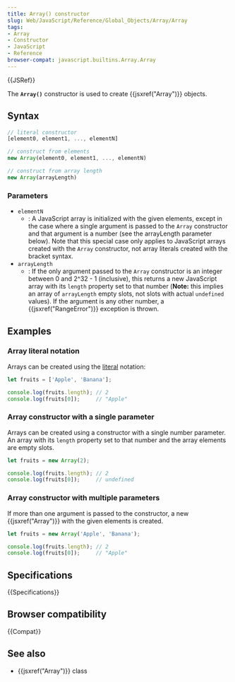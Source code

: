 ```yaml
---
title: Array() constructor
slug: Web/JavaScript/Reference/Global_Objects/Array/Array
tags:
- Array
- Constructor
- JavaScript
- Reference
browser-compat: javascript.builtins.Array.Array
---
```

{{JSRef}}

The **`Array()`** constructor is used to create {{jsxref("Array")}}
objects.

## Syntax

```js
// literal constructor
[element0, element1, ..., elementN]

// construct from elements
new Array(element0, element1, ..., elementN)

// construct from array length
new Array(arrayLength)
```

### Parameters

- `elementN`
  - : A JavaScript array is initialized with the given elements, except in the
    case where a single argument is passed to the `Array` constructor and that
    argument is a number (see the arrayLength parameter below). Note that this
    special case only applies to JavaScript arrays created with the `Array`
    constructor, not array literals created with the bracket syntax.
- `arrayLength`
  - : If the only argument passed to the `Array` constructor is an integer
    between 0 and 2^32 - 1 (inclusive), this returns a new JavaScript array with
    its `length` property set to that number (**Note:** this implies an array of
    `arrayLength` empty slots, not slots with actual `undefined` values). If the
    argument is any other number, a {{jsxref("RangeError")}} exception
    is thrown.

## Examples

### Array literal notation

Arrays can be created using the
[literal](/en-US/docs/Web/JavaScript/Reference/Lexical_grammar#Array_literals)
notation:

```js
let fruits = ['Apple', 'Banana'];

console.log(fruits.length); // 2
console.log(fruits[0]);     // "Apple"
```

### Array constructor with a single parameter

Arrays can be created using a constructor with a single number parameter. An
array with its `length` property set to that number and the array elements are
empty slots.

```js
let fruits = new Array(2);

console.log(fruits.length); // 2
console.log(fruits[0]);     // undefined
```

### Array constructor with multiple parameters

If more than one argument is passed to the constructor, a new
{{jsxref("Array")}} with the given elements is created.

```js
let fruits = new Array('Apple', 'Banana');

console.log(fruits.length); // 2
console.log(fruits[0]);     // "Apple"
```

## Specifications

{{Specifications}}

## Browser compatibility

{{Compat}}

## See also

- {{jsxref("Array")}} class
